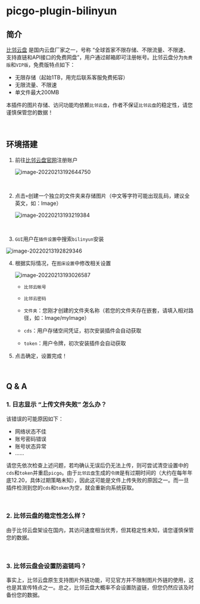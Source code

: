 # picgo-plugin-bilinyun

## 简介

[比邻云盘](https://www.bilnn.com/) 是国内云盘厂家之一，号称 “全球首家不限存储、不限流量、不限速、支持直链和API接口的免费网盘”，用户通过邮箱即可注册帐号。比邻云盘分为`免费版`和`VIP版`，免费版特点如下：

- 无限存储（起始1TB，用完后联系客服免费拓容）
- 无限流量、不限速
- 单文件最大200MB

本插件的图片存储、访问功能均依赖`比邻云盘`，作者不保证`比邻云盘`的稳定性，请您谨慎保管您的数据！

<br>

## 环境搭建

1. 前往[比邻云盘官网](https://www.bilnn.com/)注册账户

   ![image-20220213192644750](https://pan.bilnn.cn/api/v3/file/sourcejump/bmMZrEFY/ALtilhiuoBDs8og5MMhnZn89VEenj4sHmIJccO4syOg*)

   <br>

2. 点击`+`创建一个独立的文件夹来存储图片（中文等字符可能出现乱码，建议全英文，如：Image）

   ![image-20220213193219384](https://pan.bilnn.cn/api/v3/file/sourcejump/81rx2bhW/bjDJlv-Hj2cDkPC8u5_xU7KIfDytpl1egFOi5c3ksLU*)

   <br>

3.  `GUI`用户在`插件设置`中搜索`bilinyun`安装

   ![image-20220213192829346](https://www.jianguoyun.com/c/dl-file/2022213195241.png?dt=r78rrd&kv=bGppbmc0MzFAMTYzLmNvbQ&sd=ct2tt&ud=OHRl21Y9bVT2IrHgULlznnekcs2esfUAWnmvG9KeLuY&vr=1)



4. 根据实际情况，在`图床设置`中修改相关设置

   ![image-20220213193026587](https://pan.bilnn.cn/api/v3/file/sourcejump/bmMZrXtY/tpRwNWgLI4G4Grm-5Ge_72TfnxqZNajR4PZDhWbbDKc*)

   - `比邻云帐号`

   - `比邻云密码`

   - `文件夹`：您刚才创建的文件夹名称（若您的文件夹存在嵌套，请填入相对路径，如：Image/myImage）

   - `cds`：用户存储空间凭证，初次安装插件会自动获取

   - `token`：用户令牌，初次安装插件会自动获取

     

5. 点击确定，设置完成！

<br>

## Q & A

### 1. 日志显示 “上传文件失败” 怎么办？

该错误的可能原因如下：

- 网络状态不佳
- 账号密码错误
- 账号状态异常
- ……

请您先依次检查上述问题，若均确认无误后仍无法上传，则可尝试清空设置中的`cds`和`token`并重启`picgo`。由于`比邻云盘`生成的`令牌`是有过期时间的（大约在每年年底12.20，具体过期策略未知），因此这可能是文件上传失败的原因之一。而一旦插件检测到您的`cds`和`token`为空，就会重新向系统获取。

<br>

### 2. 比邻云盘的稳定性怎么样？

由于比邻云盘架设在国内，其访问速度相当优秀，但其稳定性未知，请您谨慎保管您的数据。

<br>

### 3. 比邻云盘会设置防盗链吗？

事实上，比邻云盘原生支持图片外链功能，可见官方并不限制图片外链的使用，这也是其宣传特点之一。总之，比邻云盘大概率不会设置防盗链，但您仍然应该及时备份您的数据。




